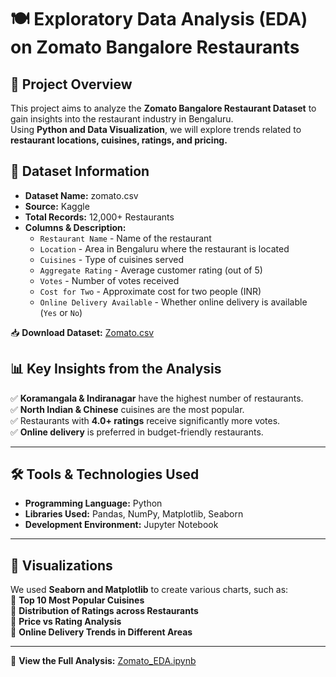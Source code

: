 # 🍽️ Exploratory Data Analysis (EDA) on Zomato Bangalore Restaurants  

## 📌 Project Overview  
This project aims to analyze the **Zomato Bangalore Restaurant Dataset** to gain insights into the restaurant industry in Bengaluru.  
Using **Python and Data Visualization**, we will explore trends related to **restaurant locations, cuisines, ratings, and pricing.**  

## 📂 Dataset Information  
- **Dataset Name:** zomato.csv  
- **Source:** Kaggle  
- **Total Records:** 12,000+ Restaurants  
- **Columns & Description:**  
  - `Restaurant Name` - Name of the restaurant  
  - `Location` - Area in Bengaluru where the restaurant is located  
  - `Cuisines` - Type of cuisines served  
  - `Aggregate Rating` - Average customer rating (out of 5)  
  - `Votes` - Number of votes received  
  - `Cost for Two` - Approximate cost for two people (INR)  
  - `Online Delivery Available` - Whether online delivery is available (`Yes` or `No`)  

📥 **Download Dataset:** [Zomato.csv](https://github.com/Rajnandini-0804/EDA-Zomato-Bangalore/blob/main/Zomato.csv)  
                                    

## 📊 Key Insights from the Analysis  
✅ **Koramangala & Indiranagar** have the highest number of restaurants.  
✅ **North Indian & Chinese** cuisines are the most popular.  
✅ Restaurants with **4.0+ ratings** receive significantly more votes.  
✅ **Online delivery** is preferred in budget-friendly restaurants.  

---

## 🛠️ Tools & Technologies Used  
- **Programming Language:** Python  
- **Libraries Used:** Pandas, NumPy, Matplotlib, Seaborn  
- **Development Environment:** Jupyter Notebook  

---

## 📸 Visualizations  
We used **Seaborn and Matplotlib** to create various charts, such as:  
📌 **Top 10 Most Popular Cuisines**  
📌 **Distribution of Ratings across Restaurants**  
📌 **Price vs Rating Analysis**  
📌 **Online Delivery Trends in Different Areas**  

---
🔗 **View the Full Analysis:** [Zomato_EDA.ipynb](https://github.com/Rajnandini-0804/EDA-Zomato-Bangalore/blob/main/Zomato%20Bangalore%20EDA.ipynb)
